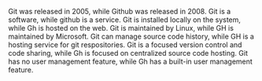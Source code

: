 Git was released in 2005, while Github was released in 2008.
Git is a software, while github is a service.
Git is installed locally on the system, while Gh is hosted on the web.
Git is maintained by Linux, while GH is maintained by Microsoft.
Git can manage source code history, while GH is a hosting service for git respositories.
Git is a focused version control and code sharing, while Gh is focused on centralized source code hosting.
Git has no user management feature, while Gh has a built-in user management feature.
